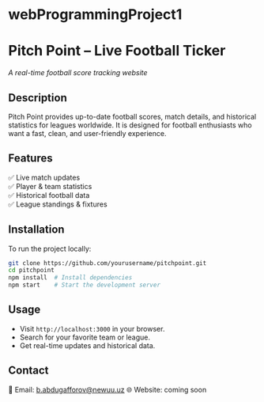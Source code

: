 # webProgrammingProject1

# **Pitch Point – Live Football Ticker**  
*A real-time football score tracking website*  

## **Description**  
Pitch Point provides up-to-date football scores, match details, and historical statistics for leagues worldwide. 
It is designed for football enthusiasts who want a fast, clean, and user-friendly experience.  

## **Features**  
✅ Live match updates  
✅ Player & team statistics  
✅ Historical football data  
✅ League standings & fixtures  

## **Installation**  
To run the project locally:  
```sh
git clone https://github.com/yourusername/pitchpoint.git  
cd pitchpoint  
npm install  # Install dependencies  
npm start    # Start the development server  
```
## **Usage**  
- Visit `http://localhost:3000` in your browser.  
- Search for your favorite team or league.  
- Get real-time updates and historical data.  

## **Contact**  
📧 Email: b.abdugafforov@newuu.uz
🌐 Website: coming soon
